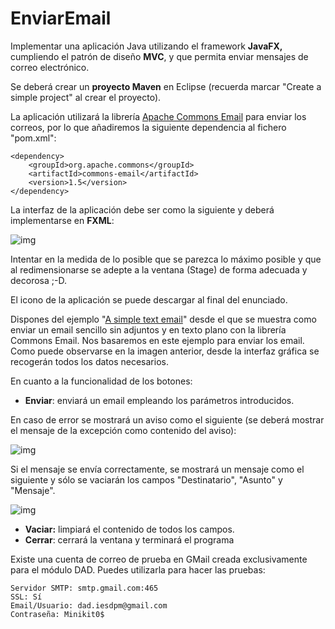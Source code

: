 # EnviarEmail
Implementar una aplicación Java utilizando el framework **JavaFX,** cumpliendo el patrón de diseño **MVC**, y que permita enviar mensajes de correo electrónico.

Se deberá crear un **proyecto Maven** en Eclipse (recuerda marcar "Create a simple project" al crear el proyecto).

La aplicación utilizará la librería [Apache Commons Email](https://commons.apache.org/proper/commons-email/index.html) para enviar los correos, por lo que añadiremos la siguiente dependencia al fichero "pom.xml":

```
<dependency>
    <groupId>org.apache.commons</groupId>
    <artifactId>commons-email</artifactId>
    <version>1.5</version>
</dependency>
```

La interfaz de la aplicación debe ser como la siguiente y deberá implementarse en **FXML**:

![img](https://www3.gobiernodecanarias.org/medusa/evagd/laguna/pluginfile.php/141781/mod_assign/intro/enviar-email-01.png)

Intentar en la medida de lo posible que se parezca lo máximo posible y que al redimensionarse se adepte a la ventana (Stage) de forma adecuada y decorosa ;-D. 

El icono de la aplicación se puede descargar al final del enunciado.

Dispones del ejemplo "[A simple text email](https://commons.apache.org/proper/commons-email/userguide.html)" desde el que se muestra como enviar un email sencillo sin adjuntos y en texto plano con la librería Commons Email. Nos basaremos en este ejemplo para enviar los email. Como puede observarse en la imagen anterior, desde la interfaz gráfica se recogerán todos los datos necesarios.

En cuanto a la funcionalidad de los botones:

- **Enviar**: enviará un email empleando los parámetros introducidos. 

En caso de error se mostrará un aviso como el siguiente (se deberá mostrar el mensaje de la excepción como contenido del aviso):

![img](https://www3.gobiernodecanarias.org/medusa/evagd/laguna/pluginfile.php/141781/mod_assign/intro/enviar-email-02.png)

Si el mensaje se envía correctamente, se mostrará un mensaje como el siguiente y sólo se vaciarán los campos "Destinatario", "Asunto" y "Mensaje".

![img](https://www3.gobiernodecanarias.org/medusa/evagd/laguna/pluginfile.php/141781/mod_assign/intro/enviar-email-03.png)

- **Vaciar:** limpiará el contenido de todos los campos.
- **Cerrar**: cerrará la ventana y terminará el programa

Existe una cuenta de correo de prueba en GMail creada exclusivamente para el módulo DAD. Puedes utilizarla para hacer las pruebas:

```
Servidor SMTP: smtp.gmail.com:465
SSL: Sí
Email/Usuario: dad.iesdpm@gmail.com
Contraseña: Minikit0$
```
